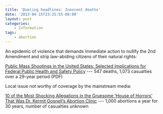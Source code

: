 ```yaml
---
title: 'Dueling headlines: Innocent deaths'
date: '2013-04-15T23:25:55-08:00'
layout: post
categories:
    - Information
tags:
    - abortion
---
```


An epidemic of violence that demands immediate action to nullify the 2nd Amendment and strip law-abiding citizens of their natural rights:  
  
[Public Mass Shootings in the United States: Selected Implications for Federal Public Health and Safety Policy](https://www.fas.org/sgp/crs/misc/R43004.pdf) --- 547 deaths, 1,073 casualties over a 29-year period (PDF)

Local issue not worthy of coverage by the mainstream media:

[10 of the Most Shocking Allegations in the Gruesome ‘House of Horrors’ That Was Dr. Kermit Gosnell’s Abortion Clinic](https://www.theblaze.com/news/2013/04/12/10-of-the-most-shocking-allegations-in-the-gruesome-house-of-horrors-that-was-dr-kermit-gosnells-abortion-clinic-warning-graphic) --- 1,000 abortions a year for 30 years, number of casualties unknown